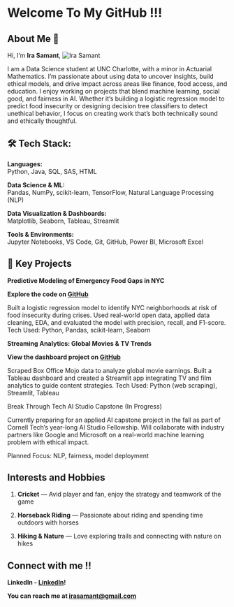 # Welcome To My GitHub !!!
## About Me 👋

Hi, I’m **Ira Samant**, 
![Ira Samant](https://raw.githubusercontent.com/irasamant21/irasamant21/main/profile-pic.png)


I am a Data Science student at UNC Charlotte, with a minor in Actuarial Mathematics. I’m passionate about using data to uncover insights, build ethical models, and drive impact across areas like finance, food access, and education.
I enjoy working on projects that blend machine learning, social good, and fairness in AI. Whether it’s building a logistic regression model to predict food insecurity or designing decision tree classifiers to detect unethical behavior, I focus on creating work that’s both technically sound and ethically thoughtful.

## 🛠 Tech Stack:

**Languages:**  
Python, Java, SQL, SAS, HTML

**Data Science & ML:**  
Pandas, NumPy, scikit-learn, TensorFlow, Natural Language Processing (NLP)

**Data Visualization & Dashboards:**  
Matplotlib, Seaborn, Tableau, Streamlit

**Tools & Environments:**  
Jupyter Notebooks, VS Code, Git, GitHub, Power BI, Microsoft Excel

## 💼 Key Projects 
**Predictive Modeling of Emergency Food Gaps in NYC**

**Explore the code on [GitHub](https://github.com/irasamant21/Food-Gap-Regression)**

Built a logistic regression model to identify NYC neighborhoods at risk of food insecurity during crises. Used real-world open data, applied data cleaning, EDA, and evaluated the model with precision, recall, and F1-score.
Tech Used: Python, Pandas, scikit-learn, Seaborn

**Streaming Analytics: Global Movies & TV Trends**

**View the dashboard project on [GitHub](https://github.com/irasamant21/gdp-dashboard-movie-data)**

Scraped Box Office Mojo data to analyze global movie earnings. Built a Tableau dashboard and created a Streamlit app integrating TV and film analytics to guide content strategies.
Tech Used: Python (web scraping), Streamlit, Tableau

Break Through Tech AI Studio Capstone (In Progress)

Currently preparing for an applied AI capstone project in the fall as part of Cornell Tech’s year-long AI Studio Fellowship. Will collaborate with industry partners like Google and Microsoft on a real-world machine learning problem with ethical impact.

Planned Focus: NLP, fairness, model deployment

## Interests and Hobbies 
1. **Cricket** — Avid player and fan, enjoy the strategy and teamwork of the game

2. **Horseback Riding** — Passionate about riding and spending time outdoors with horses

3. **Hiking & Nature** — Love exploring trails and connecting with nature on hikes

## Connect with me !!
**LinkedIn - [LinkedIn](https://linkedin.com/in/irasamant21)!**

**You can reach me at [irasamant@gmail.com](mailto:irasamant@gmail.com)**


